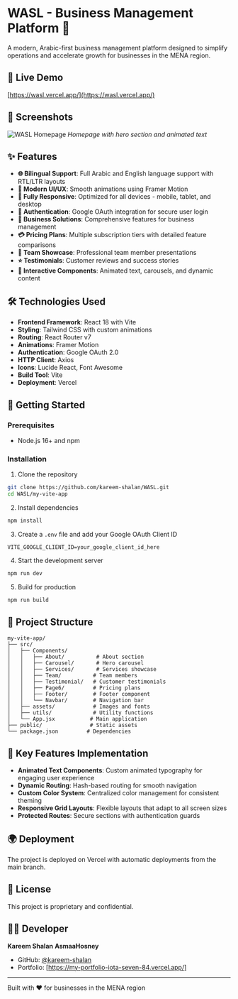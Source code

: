 # WASL - Business Management Platform 🚀

A modern, Arabic-first business management platform designed to simplify operations and accelerate growth for businesses in the MENA region.

## 🌟 Live Demo
[https://wasl.vercel.app/](https://wasl.vercel.app/)

## 📸 Screenshots

![WASL Homepage](./src/assets/images/FullView.png)
*Homepage with hero section and animated text*

## ✨ Features

- **🌐 Bilingual Support**: Full Arabic and English language support with RTL/LTR layouts
- **🎨 Modern UI/UX**: Smooth animations using Framer Motion
- **📱 Fully Responsive**: Optimized for all devices - mobile, tablet, and desktop
- **🔐 Authentication**: Google OAuth integration for secure user login
- **💼 Business Solutions**: Comprehensive features for business management
- **💳 Pricing Plans**: Multiple subscription tiers with detailed feature comparisons
- **👥 Team Showcase**: Professional team member presentations
- **⭐ Testimonials**: Customer reviews and success stories
- **🎯 Interactive Components**: Animated text, carousels, and dynamic content

## 🛠️ Technologies Used

- **Frontend Framework**: React 18 with Vite
- **Styling**: Tailwind CSS with custom animations
- **Routing**: React Router v7
- **Animations**: Framer Motion
- **Authentication**: Google OAuth 2.0
- **HTTP Client**: Axios
- **Icons**: Lucide React, Font Awesome
- **Build Tool**: Vite
- **Deployment**: Vercel

## 🚀 Getting Started

### Prerequisites
- Node.js 16+ and npm

### Installation

1. Clone the repository
```bash
git clone https://github.com/kareem-shalan/WASL.git
cd WASL/my-vite-app
```

2. Install dependencies
```bash
npm install
```

3. Create a `.env` file and add your Google OAuth Client ID
```env
VITE_GOOGLE_CLIENT_ID=your_google_client_id_here
```

4. Start the development server
```bash
npm run dev
```

5. Build for production
```bash
npm run build
```

## 📂 Project Structure

```
my-vite-app/
├── src/
│   ├── Components/
│   │   ├── About/          # About section
│   │   ├── Carousel/       # Hero carousel
│   │   ├── Services/       # Services showcase
│   │   ├── Team/          # Team members
│   │   ├── Testimonial/   # Customer testimonials
│   │   ├── Page6/         # Pricing plans
│   │   ├── Footer/        # Footer component
│   │   └── Navbar/        # Navigation bar
│   ├── assets/            # Images and fonts
│   ├── utils/             # Utility functions
│   └── App.jsx           # Main application
├── public/               # Static assets
└── package.json         # Dependencies
```

## 🎨 Key Features Implementation

- **Animated Text Components**: Custom animated typography for engaging user experience
- **Dynamic Routing**: Hash-based routing for smooth navigation
- **Custom Color System**: Centralized color management for consistent theming
- **Responsive Grid Layouts**: Flexible layouts that adapt to all screen sizes
- **Protected Routes**: Secure sections with authentication guards

## 🌍 Deployment

The project is deployed on Vercel with automatic deployments from the main branch.

## 📝 License

This project is proprietary and confidential.

## 👨‍💻 Developer

**Kareem Shalan**
**AsmaaHosney**
- GitHub: [@kareem-shalan](https://github.com/kareem-shalan)
- Portfolio: [https://my-portfolio-iota-seven-84.vercel.app/]

---

Built with ❤️ for businesses in the MENA region
